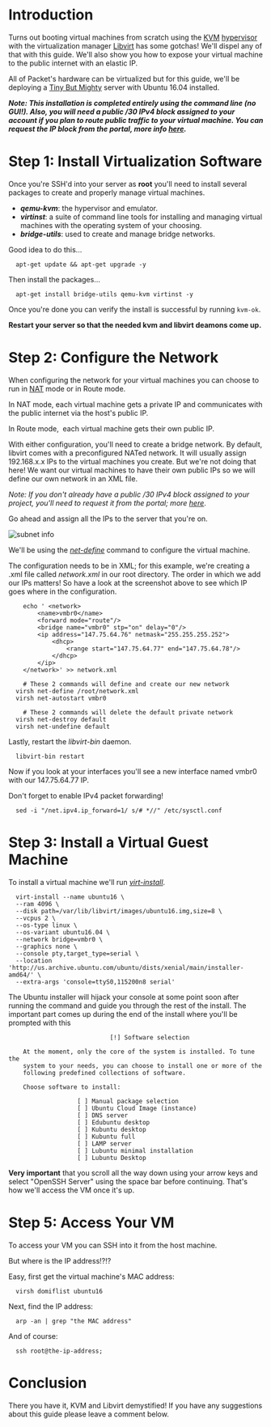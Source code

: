 <!-- <meta>
{
    "title":"KVM and Libvirt on Ubuntu 16.04",
    "description":"KVM and Libvirt on Ubuntu 16.04 description",
    "author":"Ronggur",
    "github":"ronggur",
    "email":"ronggur.mh@gmail.com",
    "date": "2019/06/06",
    "tag":["virtual machines", "another tag"]
}
</meta> -->

Introduction
============

Turns out booting virtual machines from scratch using the [KVM](http://www.linux-kvm.org/page/Main_Page) [hypervisor](https://en.wikipedia.org/wiki/Hypervisor) with the virtualization manager [Libvirt](https://libvirt.org/) has some gotchas! We'll dispel any of that with this guide. We'll also show you how to expose your virtual machine to the public internet with an elastic IP.

All of Packet's hardware can be virtualized but for this guide, we'll be deploying a [Tiny But Mighty](https://www.packet.net/cloud/servers/t1-small/) server with Ubuntu 16.04 installed.

_**Note: This installation is completed entirely using the command line (no GUI!). Also, you will need a public /30 IPv4 block assigned to your account if you plan to route public traffic to your virtual machine. You can request the IP block from the portal, more info [here](https://support.packet.com/kb/articles/elastic-ips).**_

Step 1: Install Virtualization Software
=======================================

Once you're SSH'd into your server as **root** you'll need to install several packages to create and properly manage virtual machines.

*   **_qemu-kvm_**: the hypervisor and emulator.
*   **_virtinst_**: a suite of command line tools for installing and managing virtual machines with the operating system of your choosing.
*   **_bridge-utils_**: used to create and manage bridge networks.

Good idea to do this...

    
      apt-get update && apt-get upgrade -y
    

Then install the packages...

    
      apt-get install bridge-utils qemu-kvm virtinst -y
    

Once you're done you can verify the install is successful by running `kvm-ok`.

**Restart your server so that the needed kvm and libvirt deamons come up.**

Step 2: Configure the Network
=============================

When configuring the network for your virtual machines you can choose to run in [NAT](https://en.wikipedia.org/wiki/Network_address_translation) mode or in Route mode. 

In NAT mode, each virtual machine gets a private IP and communicates with the public internet via the host's public IP. 

In Route mode,  each virtual machine gets their own public IP. 

With either configuration, you'll need to create a bridge network. By default, libvirt comes with a preconfigured NATed network. It will usually assign 192.168.x.x IPs to the virtual machines you create. But we're not doing that here! We want our virtual machines to have their own public IPs so we will define our own network in an XML file.

_Note: If you don't already have a public /30 IPv4 block assigned to your project, you'll need to request it from the portal; more [here](https://support.packet.com/kb/articles/elastic-ips)_.

Go ahead and assign all the IPs to the server that you're on.

  
![subnet info](/media/images/sX4V-screen.shot.2018.10.08.at.11.21.18.am.png)

We'll be using the _[net-define](https://libvirt.org/sources/virshcmdref/html/sect-net-define.html)_ command to configure the virtual machine.

The configuration needs to be in XML; for this example, we're creating a .xml file called _network.xml_ in our root directory. The order in which we add our IPs matters! So have a look at the screenshot above to see which IP goes where in the configuration.

    
    	echo ' <network>
    		<name>vmbr0</name>
    		<forward mode="route"/>
    		<bridge name="vmbr0" stp="on" delay="0"/>
    		<ip address="147.75.64.76" netmask="255.255.255.252">
    			<dhcp>
    				<range start="147.75.64.77" end="147.75.64.78"/>
    			</dhcp>
    		</ip>
    	</network>' >> network.xml
    
    	# These 2 commands will define and create our new network
      virsh net-define /root/network.xml
      virsh net-autostart vmbr0
    
    	# These 2 commands will delete the default private network
      virsh net-destroy default
      virsh net-undefine default 
    

Lastly, restart the _libvirt-bin_ daemon.

    
      libvirt-bin restart
    

Now if you look at your interfaces you'll see a new interface named vmbr0 with our 147.75.64.77 IP.

Don't forget to enable IPv4 packet forwarding!

    
      sed -i "/net.ipv4.ip_forward=1/ s/# *//" /etc/sysctl.conf 
    

Step 3: Install a Virtual Guest Machine
=======================================

To install a virtual machine we'll run _[virt-install](https://www.mankier.com/1/virt-install)_.

    
      virt-install --name ubuntu16 \
      --ram 4096 \
      --disk path=/var/lib/libvirt/images/ubuntu16.img,size=8 \
      --vcpus 2 \
      --os-type linux \
      --os-variant ubuntu16.04 \
      --network bridge=vmbr0 \
      --graphics none \
      --console pty,target_type=serial \
      --location 'http://us.archive.ubuntu.com/ubuntu/dists/xenial/main/installer-amd64/' \
      --extra-args 'console=ttyS0,115200n8 serial'
    

The Ubuntu installer will hijack your console at some point soon after running the command and guide you through the rest of the install. The important part comes up during the end of the install where you'll be prompted with this

    
                                [!] Software selection
    
        At the moment, only the core of the system is installed. To tune the
        system to your needs, you can choose to install one or more of the
        following predefined collections of software.
    
        Choose software to install:
    
                       [ ] Manual package selection
                       [ ] Ubuntu Cloud Image (instance)
                       [ ] DNS server
                       [ ] Edubuntu desktop
                       [ ] Kubuntu desktop
                       [ ] Kubuntu full
                       [ ] LAMP server
                       [ ] Lubuntu minimal installation
                       [ ] Lubuntu Desktop
    
    

**Very important** that you scroll all the way down using your arrow keys and select "OpenSSH Server" using the space bar before continuing. That's how we'll access the VM once it's up.

Step 5: Access Your VM
======================

To access your VM you can SSH into it from the host machine.

But where is the IP address!?!? 

Easy, first get the virtual machine's MAC address:

    
      virsh domiflist ubuntu16
    

Next, find the IP address:

    
      arp -an | grep "the MAC address"
    

And of course:

    
      ssh root@the-ip-address;
    

Conclusion
==========

There you have it, KVM and Libvirt demystified! If you have any suggestions about this guide please leave a comment below.

